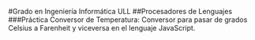 #Grado en Ingeniería Informática ULL
##Procesadores de Lenguajes
###Práctica Conversor de Temperatura:
Conversor para pasar de grados Celsius a Farenheit y viceversa en el lenguaje JavaScript.